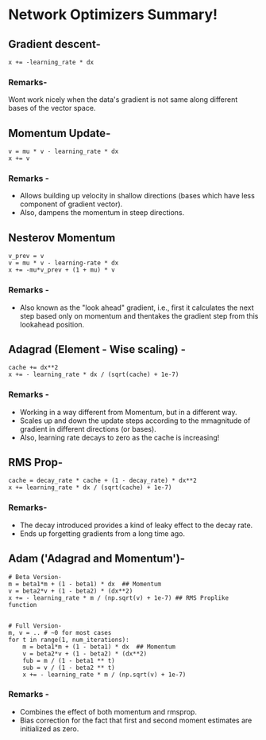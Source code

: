 # Network Optimizers Summary!


## Gradient descent-

    x += -learning_rate * dx

### Remarks- 
Wont work nicely when the data's gradient is not same along different bases of the vector space.

## Momentum Update-

    v = mu * v - learning_rate * dx
    x += v

### Remarks - 
* Allows building up velocity in shallow directions (bases which have less component of gradient vector).
* Also, dampens the momentum in steep directions.

## Nesterov Momentum

    v_prev = v
    v = mu * v - learning-rate * dx
    x += -mu*v_prev + (1 + mu) * v

### Remarks - 

* Also known as the "look ahead" gradient, i.e., first it calculates the next step based only on momentum and thentakes the gradient step from this lookahead position. 

## Adagrad (Element - Wise scaling) - 

    cache += dx**2
    x += - learning_rate * dx / (sqrt(cache) + 1e-7)

### Remarks - 
* Working in a way different from Momentum, but in a different way.
* Scales up and down the update steps according to the mmagnitude of gradient in different directions (or bases).
* Also, learning rate decays to zero as the cache is increasing!

## RMS Prop- 

    cache = decay_rate * cache + (1 - decay_rate) * dx**2
    x += learning_rate * dx / (sqrt(cache) + 1e-7)

### Remarks- 
* The decay introduced provides a kind of leaky effect to the decay rate.
* Ends up forgetting gradients from a long time ago.

## Adam ('Adagrad and Momentum')-

    # Beta Version-
    m = beta1*m + (1 - beta1) * dx  ## Momentum
    v = beta2*v + (1 - beta2) * (dx**2)
    x += - learning_rate * m / (np.sqrt(v) + 1e-7) ## RMS Proplike function


    # Full Version-
    m, v = .. # ~0 for most cases
    for t in range(1, num_iterations):
        m = beta1*m + (1 - beta1) * dx  ## Momentum
        v = beta2*v + (1 - beta2) * (dx**2)
        fub = m / (1 - beta1 ** t)
        sub = v / (1 - beta2 ** t)
        x += - learning_rate * m / (np.sqrt(v) + 1e-7)

### Remarks - 
* Combines the effect of both momentum and rmsprop.
* Bias correction for the fact that first and second moment 
estimates are initialized as zero.